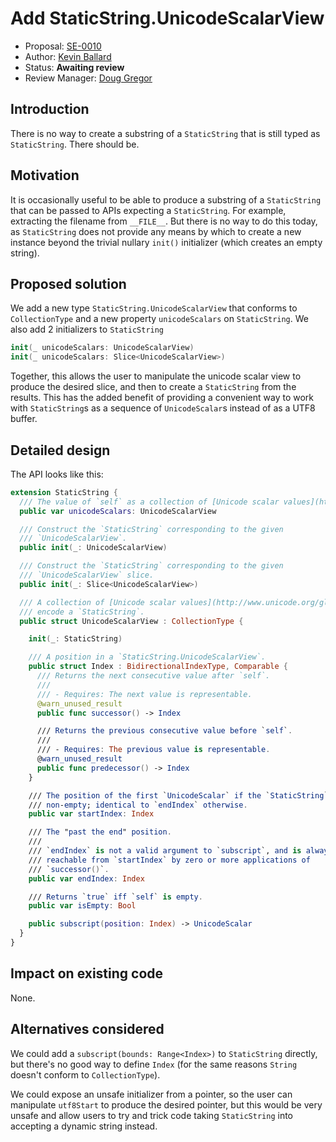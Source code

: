 # Add StaticString.UnicodeScalarView

* Proposal: [SE-0010](https://github.com/apple/swift-evolution/blob/master/proposals/0010-add-staticstring-unicodescalarview.md)
* Author: [Kevin Ballard](https://github.com/kballard)
* Status: **Awaiting review**
* Review Manager: [Doug Gregor](https://github.com/DougGregor)

## Introduction

There is no way to create a substring of a `StaticString` that is still typed
as `StaticString`. There should be.

## Motivation

It is occasionally useful to be able to produce a substring of a `StaticString`
that can be passed to APIs expecting a `StaticString`. For example, extracting
the filename from `__FILE__`. But there is no way to do this today, as
`StaticString` does not provide any means by which to create a new instance
beyond the trivial nullary `init()` initializer (which creates an empty
string).

## Proposed solution

We add a new type `StaticString.UnicodeScalarView` that conforms to
`CollectionType` and a new property `unicodeScalars` on `StaticString`. We also
add 2 initializers to `StaticString`

```swift
init(_ unicodeScalars: UnicodeScalarView)
init(_ unicodeScalars: Slice<UnicodeScalarView>)
```

Together, this allows the user to manipulate the unicode scalar view to produce
the desired slice, and then to create a `StaticString` from the results. This
has the added benefit of providing a convenient way to work with
`StaticString`s as a sequence of `UnicodeScalar`s instead of as a UTF8 buffer.

## Detailed design

The API looks like this:

```swift
extension StaticString {
  /// The value of `self` as a collection of [Unicode scalar values](http://www.unicode.org/glossary/#unicode_scalar_value).
  public var unicodeScalars: UnicodeScalarView

  /// Construct the `StaticString` corresponding to the given
  /// `UnicodeScalarView`.
  public init(_: UnicodeScalarView)

  /// Construct the `StaticString` corresponding to the given
  /// `UnicodeScalarView` slice.
  public init(_: Slice<UnicodeScalarView>)

  /// A collection of [Unicode scalar values](http://www.unicode.org/glossary/#unicode_scalar_value) that
  /// encode a `StaticString`.
  public struct UnicodeScalarView : CollectionType {

    init(_: StaticString)

    /// A position in a `StaticString.UnicodeScalarView`.
    public struct Index : BidirectionalIndexType, Comparable {
      /// Returns the next consecutive value after `self`.
      ///
      /// - Requires: The next value is representable.
      @warn_unused_result
      public func successor() -> Index

      /// Returns the previous consecutive value before `self`.
      ///
      /// - Requires: The previous value is representable.
      @warn_unused_result
      public func predecessor() -> Index
    }

    /// The position of the first `UnicodeScalar` if the `StaticString` is
    /// non-empty; identical to `endIndex` otherwise.
    public var startIndex: Index

    /// The "past the end" position.
    ///
    /// `endIndex` is not a valid argument to `subscript`, and is always
    /// reachable from `startIndex` by zero or more applications of
    /// `successor()`.
    public var endIndex: Index

    /// Returns `true` iff `self` is empty.
    public var isEmpty: Bool

    public subscript(position: Index) -> UnicodeScalar
  }
}
```

## Impact on existing code

None.

## Alternatives considered

We could add a `subscript(bounds: Range<Index>)` to `StaticString` directly,
but there's no good way to define `Index` (for the same reasons `String`
doesn't conform to `CollectionType`).

We could expose an unsafe initializer from a pointer, so the user can
manipulate `utf8Start` to produce the desired pointer, but this would be very
unsafe and allow users to try and trick code taking `StaticString` into
accepting a dynamic string instead.
